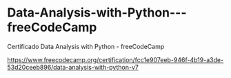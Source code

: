 # Data-Analysis-with-Python---freeCodeCamp
Certificado Data Analysis with Python - freeCodeCamp

https://www.freecodecamp.org/certification/fcc1e907eeb-946f-4b19-a3de-53d20ceeb896/data-analysis-with-python-v7
